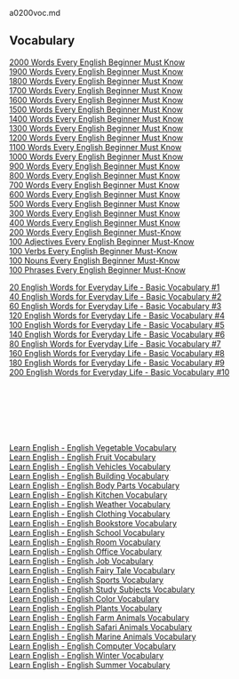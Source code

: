 a0200voc.md
## Vocabulary


[2000 Words Every English Beginner Must Know](https://www.youtube.com/watch?v=J5BLOEwHs8M)  
[1900 Words Every English Beginner Must Know](https://www.youtube.com/watch?v=oyZyxJC0rJk)  
[1800 Words Every English Beginner Must Know](https://www.youtube.com/watch?v=m6HzI7R3EkY)  
[1700 Words Every English Beginner Must Know](https://www.youtube.com/watch?v=3JCSB-gX92g)  
[1600 Words Every English Beginner Must Know](https://www.youtube.com/watch?v=Ja4mSXeMIhs)  
[1500 Words Every English Beginner Must Know](https://www.youtube.com/watch?v=NcAy21BI9F0)  
[1400 Words Every English Beginner Must Know](https://www.youtube.com/watch?v=K0TnOqZb2EQ&t=39s)  
[1300 Words Every English Beginner Must Know](https://www.youtube.com/watch?v=a5OzO3sOFpQ)  
[1200 Words Every English Beginner Must Know](https://www.youtube.com/watch?v=zYNkhz8eLcg)  
[1100 Words Every English Beginner Must Know](https://www.youtube.com/watch?v=XJKFzTeURB0)  
[1000 Words Every English Beginner Must Know](https://www.youtube.com/watch?v=GMTPNlB4V0A)  
[900 Words Every English Beginner Must Know](https://www.youtube.com/watch?v=EABb6rXiTD0)  
[800 Words Every English Beginner Must Know](https://www.youtube.com/watch?v=pc0naqfXTiE)  
[700 Words Every English Beginner Must Know](https://www.youtube.com/watch?v=n4PBHprPLfk)  
[600 Words Every English Beginner Must Know](https://www.youtube.com/watch?v=RI3WU1ESJW4&t=31s)  
[500 Words Every English Beginner Must Know](https://www.youtube.com/watch?v=BxCyZcjfJgo)  
[300 Words Every English Beginner Must Know
](https://www.youtube.com/watch?v=JY_PB7O0SJM)   
[400 Words Every English Beginner Must Know](https://www.youtube.com/watch?v=dSBLpgMNIbI&t=34s)  
[200 Words Every English Beginner Must-Know](https://www.youtube.com/watch?v=ylcmQj1Q7jo&t=762s)  
[100 Adjectives Every English Beginner Must-Know](https://www.youtube.com/watch?v=5yRleV_-i2U&t=27s)  
[100 Verbs Every English Beginner Must-Know](https://www.youtube.com/watch?v=Ci4tHeVCs6I)  
[100 Nouns Every English Beginner Must-Know](https://www.youtube.com/watch?v=LVEqx_0gojQ)  
[100 Phrases Every English Beginner Must-Know](https://www.youtube.com/watch?v=vrReXV3GlXA)  
[]()  

[20 English Words for Everyday Life - Basic Vocabulary #1](https://www.youtube.com/watch?v=SLo1IAQ_U2k)  
[40 English Words for Everyday Life - Basic Vocabulary #2](https://www.youtube.com/watch?v=nVph06CxohU)  
[60 English Words for Everyday Life - Basic Vocabulary #3](https://www.youtube.com/watch?v=Am_mXyty_MM)  
[120 English Words for Everyday Life - Basic Vocabulary #4](https://www.youtube.com/watch?v=mJCqlJHkG5s)  
[100 English Words for Everyday Life - Basic Vocabulary #5](https://www.youtube.com/watch?v=FK9N6SNvPqE)  
[140 English Words for Everyday Life - Basic Vocabulary #6](https://www.youtube.com/watch?v=JzTe8TZWJ10)  
[80 English Words for Everyday Life - Basic Vocabulary #7](https://www.youtube.com/watch?v=WwALS5BbmOY)  
[160 English Words for Everyday Life - Basic Vocabulary #8](https://www.youtube.com/watch?v=Xi6oXFSFSpU&t=151s)  
[180 English Words for Everyday Life - Basic Vocabulary #9](https://www.youtube.com/watch?v=inCkdfVmsy0)  
[200 English Words for Everyday Life - Basic Vocabulary #10](https://www.youtube.com/watch?v=QedESClk7MA)  
[]()  
[]()  
[]()  
[]()  
[]()  
[]()  
[]()  
[Learn English - English Vegetable Vocabulary](https://www.youtube.com/watch?v=0xcGaaiDjX4)  
[Learn English - English Fruit Vocabulary](https://www.youtube.com/watch?v=q4lJqY62gcA&t=33s)  
[Learn English - English Vehicles Vocabulary](https://www.youtube.com/watch?v=c3QmTsGxODc&t=1s)  
[Learn English - English Building Vocabulary](https://www.youtube.com/watch?v=lAoqZ-YK_Ks&t=2s)  
[Learn English - English Body Parts Vocabulary](https://www.youtube.com/watch?v=Zo9fQ9A60rU&t=2s)  
[Learn English - English Kitchen Vocabulary](https://www.youtube.com/watch?v=TdHeNltTZsU)  
[Learn English - English Weather Vocabulary](https://www.youtube.com/watch?v=OsAj4s-x3yg)  
[Learn English - English Clothing Vocabulary](https://www.youtube.com/watch?v=buyp2APZr4g&t=3s)  
[Learn English - English Bookstore Vocabulary](https://www.youtube.com/watch?v=p1AAzSy0k-4)  
[Learn English - English School Vocabulary](https://www.youtube.com/watch?v=NSVTw_j30QU)  
[Learn English - English Room Vocabulary](https://www.youtube.com/watch?v=GeHUzx0PzdY)  
[Learn English - English Office Vocabulary](https://www.youtube.com/watch?v=45qGxEgIwWY)  
[Learn English - English Job Vocabulary](https://www.youtube.com/watch?v=PTKAwEWn9Ys)  
[Learn English - English Fairy Tale Vocabulary](https://www.youtube.com/watch?v=-dolPtIU72U)  
[Learn English - English Sports Vocabulary](https://www.youtube.com/watch?v=EubqKQJVykI)  
[Learn English - English Study Subjects Vocabulary](https://www.youtube.com/watch?v=9ZNBef_ife4)  
[Learn English - English Color Vocabulary](https://www.youtube.com/watch?v=RSKTEvPpXTc)  
[Learn English - English Plants Vocabulary](https://www.youtube.com/watch?v=FaMi1ImG1qw)  
[Learn English - English Farm Animals Vocabulary](https://www.youtube.com/watch?v=v9WYS7rKv4w)  
[Learn English - English Safari Animals Vocabulary](https://www.youtube.com/watch?v=WfAzME6J3kM)  
[Learn English - English Marine Animals Vocabulary](https://www.youtube.com/watch?v=k-fd357B9Ms)  
[Learn English - English Computer Vocabulary](https://www.youtube.com/watch?v=HaPCvDqaVg0)  
[Learn English - English Winter Vocabulary](https://www.youtube.com/watch?v=5gXwMOrv3hA)  
[Learn English - English Summer Vocabulary](https://www.youtube.com/watch?v=1zD0xS2BCec)  
[]()  
[]()  
[]()  
[]()  
[]()  
[]()  
[]()  
[]()  
[]()  
